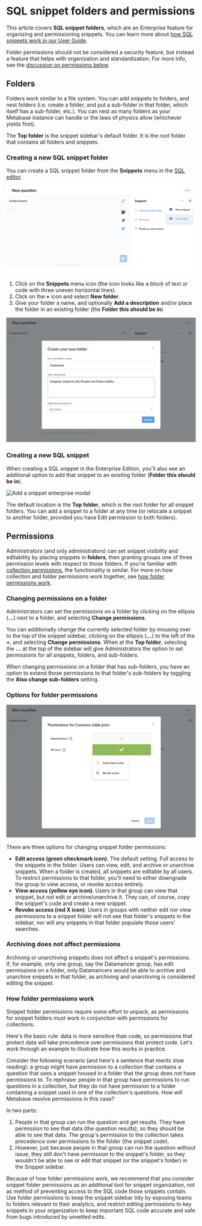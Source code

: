 # SQL snippet folders and permissions

This article covers **SQL snippet folders**, which are an Enterprise feature for organizing and permissioning snippets. You can learn more about [how SQL snippets work in our User Guide](../users-guide/sql-snippets.md).

Folder permissions should not be considered a security feature, but instead a feature that helps with organization and standardization. For more info, see the [discussion on permissions below](#permissions).

## Folders

Folders work similar to a file system. You can add snippets to folders, and nest folders (i.e. create a folder, and put a sub-folder in that folder, which itself has a sub-folder, etc.). You can nest as many folders as your Metabase instance can handle or the laws of physics allow (whichever yields first).

The **Top folder** is the snippet sidebar's default folder. It is the root folder that contains all folders and snippets.

### Creating a new SQL snippet folder

You can create a SQL snippet folder from the **Snippets** menu in the [SQL editor](../users-guide/writing-sql).

![Create new snippet folder](./images/sql-snippets/snippet-folder.png)

1. Click on the **Snippets** menu icon (the icon looks like a block of text or code with three uneven horizontal lines).
2. Click on the **+** icon and select **New folder**.
3. Give your folder a name, and optionally **Add a description** and/or place the folder in an existing folder (the **Folder this should be in**)

![Create new folder modal](./images/sql-snippets/create-new-folder-modal.png)

### Creating a new SQL snippet

When creating a SQL snippet in the Enterprise Edition, you'll also see an additional option to add that snippet to an existing folder (**Folder this should be in**). 

![Add a snippet enterprise modal](./images/sql-snippets/enterprise-add-snippet.png)

The default location is the **Top folder**, which is the root folder for all snippet folders. You can add a snippet to a folder at any time (or relocate a snippet to another folder, provided you have Edit permission to both folders).

## Permissions

Administrators (and only administrators) can set snippet visibility and editability by placing snippets in **folders**, then granting groups one of three permission levels with respect to those folders. If you're familiar with [collection permissions](/docs/latest/administration-guide/06-collections.html#setting-permissions-for-collections), the functionality is similar. For more on how collection and folder permissions work together, see [how folder permissions work](#how-folder-permissions-work).

### Changing permissions on a folder

Administrators can set the permissions on a folder by clicking on the ellipsis (**...**) next to a folder, and selecting **Change permissions**.

You can additionally change the currently selected folder by mousing over to the top of the snippet sidebar, clicking on the ellipsis (**...**) to the left of the **+**, and selecting **Change permissions**. When at the **Top folder**, selecting the **...** at the top of the sidebar will give Administrators the option to set permissions for all snippets, folders, and sub-folders.

When changing permissions on a folder that has sub-folders, you have an option to extend those permissions to that folder's sub-folders by toggling the **Also change sub-folders** setting.

### Options for folder permissions

![Change permissions](./images/sql-snippets/change-permissions.png)

There are three options for changing snippet folder permissions:

- **Edit access (green checkmark icon)**. The default setting. Full access to the snippets in the folder. Users can view, edit, and archive or unarchive snippets. When a folder is created, all snippets are editable by all users. To restrict permissions to that folder, you'll need to either downgrade the group to view access, or revoke access entirely.
- **View access (yellow eye icon)**. Users in that group can view that snippet, but not edit or archive/unarchive it. They can, of course, copy the snippet's code and create a new snippet.
- **Revoke access (red X icon)**. Users in groups with neither edit nor view permissions to a snippet folder will not see that folder's snippets in the sidebar, nor will any snippets in that folder populate those users' searches.

### Archiving does not affect permissions

Archiving or unarchiving snippets does not affect a snippet's permissions. If, for example, only one group, say the Datamancer group, has edit permissions on a folder, only Datamancers would be able to archive and unarchive snippets in that folder, as archiving and unarchiving is considered editing the snippet.

### How folder permissions work

Snippet folder permissions require some effort to unpack, as permissions for snippet folders must work in conjunction with permissions for collections. 

Here's the basic rule: data is more sensitive than code, so permissions that protect data will take precedence over permissions that protect code. Let's work through an example to illustrate how this works in practice.

Consider the following scenario (and here's a sentence that merits slow reading): a group might have permission to a collection that contains a question that uses a snippet housed in a folder that the group does not have permissions to. To rephrase: people in that group have permissions to run questions in a collection, but they do not have permission to a folder containing a snippet used in one of the collection's questions. How will Metabase resolve permissions in this case?

In two parts:

1. People in that group can run the question and get results. They have permission to see that data (the question results), so they should be able to see that data. The group's permission to the collection takes precedence over permissions to the folder (the snippet code).
2. However, just because people in that group can run the question without issue, they still don't have permission to the snippet's folder, so they wouldn't be able to see or edit that snippet (or the snippet's folder) in the Snippet sidebar.

Because of how folder permissions work, we recommend that you consider snippet folder permissions as an additional tool for snippet organization, not as method of preventing access to the SQL code those snippets contain. Use folder permissions to keep the snippet sidebar tidy by exposing teams to folders relevant to their analytics, and restrict editing permissions to key snippets in your organization to keep important SQL code accurate and safe from bugs introduced by unvetted edits.
